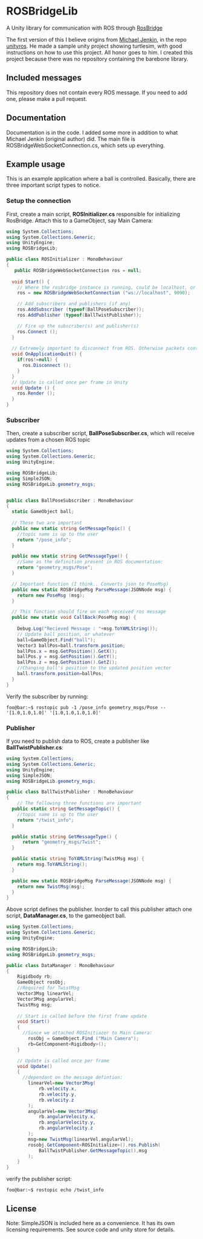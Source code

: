 # ROSBridgeLib
A Unity library for communication with ROS through [RosBridge](http://wiki.ros.org/rosbridge_suite)

The first version of this I believe origins from [Michael Jenkin](https://github.com/michaeljenkin), in the repo [unityros](https://github.com/michaeljenkin/unityros). He made a sample unity project showing turtlesim, with good instructions on how to use this project. All honor goes to him. I created this project because there was no repository containing the barebone library.

## Included messages
This repository does not contain every ROS message. If you need to add one, please make a pull request.

## Documentation
Documentation is in the code. I added some more in addition to what Michael Jenkin (original
author) did. The main file is ROSBridgeWebSocketConnection.cs, which sets up everything.

## Example usage
This is an example application where a ball is controlled. Basically, there are three important script types to notice. 

### **Setup the connection**
First, create a main script, **ROSInitializer.cs** responsible for initializing RosBridge. Attach this to a GameObject, say Main Camera:

``` cs
using System.Collections;
using System.Collections.Generic;
using UnityEngine;
using ROSBridgeLib;

public class ROSInitializer : MonoBehaviour
{
   public ROSBridgeWebSocketConnection ros = null;
    
  void Start() {
    // Where the rosbridge instance is running, could be localhost, or some external IP
    ros = new ROSBridgeWebSocketConnection ("ws://localhost", 9090);

    // Add subscribers and publishers (if any)
    ros.AddSubscriber (typeof(BallPoseSubscriber));
    ros.AddPublisher (typeof(BallTwistPublisher));

    // Fire up the subscriber(s) and publisher(s)
    ros.Connect ();
  }
  
  // Extremely important to disconnect from ROS. Otherwise packets continue to flow
  void OnApplicationQuit() {
    if(ros!=null) {
      ros.Disconnect ();
    }
  }
  // Update is called once per frame in Unity
  void Update () {
    ros.Render ();
  }
}

```
### **Subscriber**
Then, create a subscriber script, **BallPoseSubscriber.cs**, which will receive updates from a chosen ROS topic
``` cs
using System.Collections;
using System.Collections.Generic;
using UnityEngine;

using ROSBridgeLib;
using SimpleJSON;
using ROSBridgeLib.geometry_msgs;


public class BallPoseSubscriber : MonoBehaviour
{
  static GameObject ball;
  
  // These two are important
  public new static string GetMessageTopic() {
    //topic name is up to the user
    return "/pose_info";
  }

  public new static string GetMessageType() {
    //Same as the definition present in ROS documentation:
    return "geometry_msgs/Pose";
  }

  // Important function (I think.. Converts json to PoseMsg)
  public new static ROSBridgeMsg ParseMessage(JSONNode msg) {
    return new PoseMsg (msg);
  }

  // This function should fire on each received ros message
  public new static void CallBack(PoseMsg msg) {
    
    Debug.Log("Recieved Message : "+msg.ToYAMLString());
    // Update ball position, or whatever
    ball=GameObject.Find("ball");
    Vector3 ballPos=ball.transform.position;
    ballPos.x = msg.GetPosition().GetX();
    ballPos.y = msg.GetPosition().GetY();
    ballPos.z = msg.GetPosition().GetZ();
    //Changing ball's position to the updated position vector
    ball.transform.position=ballPos;
  }
}
```
Verify the subscriber by running:
```console
foo@bar:~$ rostopic pub -1 /pose_info geometry_msgs/Pose -- '[1.0,1.0,1.0]' '[1.0,1.0,1.0,1.0]' 
```
### **Publisher**
If you need to publish data to ROS, create a publisher like **BallTwistPublisher.cs**:
``` cs
using System.Collections;
using System.Collections.Generic;
using UnityEngine;
using SimpleJSON;
using ROSBridgeLib.geometry_msgs;

public class BallTwistPublisher : MonoBehaviour
{
    // The following three functions are important
  public static string GetMessageTopic() {
    //topic name is up to the user
    return "/twist_info";
  }

  public static string GetMessageType() {
      return "geometry_msgs/Twist";
  }

  public static string ToYAMLString(TwistMsg msg) {
    return msg.ToYAMLString();
  }

  public new static ROSBridgeMsg ParseMessage(JSONNode msg) {
    return new TwistMsg(msg);
  }    
}
```
Above script defines the publisher. Inorder to call this publisher attach one script,  **DataManager.cs**, to the gameobject ball.
```cs
using System.Collections;
using System.Collections.Generic;
using UnityEngine;

using ROSBridgeLib;
using ROSBridgeLib.geometry_msgs;

public class DataManager : MonoBehaviour
{
    Rigidbody rb;
    GameObject rosObj;
    //Required for TwistMsg
    Vector3Msg linearVel;
    Vector3Msg angularVel;
    TwistMsg msg;
    
    // Start is called before the first frame update
    void Start()
    {
      //Since we attached ROSInitiazer to Main Camera:
        rosObj = GameObject.Find ("Main Camera");
        rb=GetComponent<Rigidbody>();
    }

    // Update is called once per frame
    void Update()
    {
      //dependant on the message defintion:
        linearVel=new Vector3Msg(
            rb.velocity.x,
            rb.velocity.y,
            rb.velocity.z
        );
        angularVel=new Vector3Msg(
            rb.angularVelocity.x,
            rb.angularVelocity.y,
            rb.angularVelocity.z
        );
        msg=new TwistMsg(linearVel,angularVel);
        rosobj.GetComponent<ROSInitialize>().ros.Publish(
            BallTwistPublisher.GetMessageTopic(),msg
        );
    }
}
```
verify the publisher script:
```console
foo@bar:~$ rostopic echo /twist_info
```
## License
Note: SimpleJSON is included here as a convenience. It has its own licensing requirements. See source code and unity store for details.
